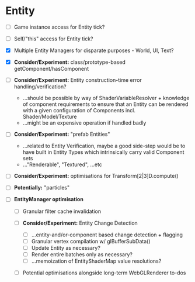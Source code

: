 # Entity

- [ ] Game instance access for Entity tick?

- [ ] Self/"this" access for Entity tick?

- [x] Multiple Entity Managers for disparate purposes - World, UI, Text?

- [x] **Consider/Experiment:** class/prototype-based getComponent/hasComponent

- [ ] **Consider/Experiment:** Entity construction-time error handling/verification?
    - ...should be possible by way of ShaderVariableResolver + knowledge of component requirements to ensure that an Entity can be rendered with a given configuration of Components incl. Shader/Model/Texture
    - ...might be an expensive operation if handled badly

- [ ] **Consider/Experiment:** "prefab Entities"
    - ...related to Entity Verification, maybe a good side-step would be to have built in Entity Types which intrinsically carry valid Component sets
    - ..."Renderable", "Textured", ...etc


- [ ] **Consider/Experiment:** optimisations for Transform[2|3]D.compute()

- [ ] **Potentially:** "particles"



- [ ] **EntityManager optimisation**
    - [ ] Granular filter cache invalidation
    
    - [ ] **Consider/Experiment:** Entity Change Detection
        - [ ] ...entity-and/or-component based change detection + flagging
        - [ ] Granular vertex compilation w/ glBufferSubData()
        - [ ] Update Entity as necessary?
        - [ ] Render entire batches only as necessary?
        - [ ] ...memoization of EntityShaderMap value resolutions?

    - [ ] Potential optimisations alongside long-term WebGLRenderer to-dos
